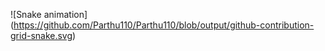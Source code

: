 ![Snake animation]
(https://github.com/Parthu110/Parthu110/blob/output/github-contribution-grid-snake.svg)
